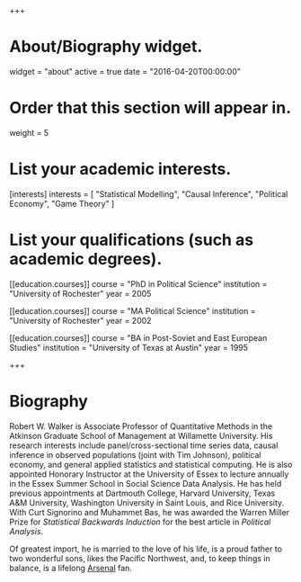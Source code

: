 +++
# About/Biography widget.
widget = "about"
active = true
date = "2016-04-20T00:00:00"

# Order that this section will appear in.
weight = 5

# List your academic interests.
[interests]
  interests = [
    "Statistical Modelling",
    "Causal Inference",
    "Political Economy",
    "Game Theory"
  ]

# List your qualifications (such as academic degrees).
[[education.courses]]
  course = "PhD in Political Science"
  institution = "University of Rochester"
  year = 2005

[[education.courses]]
  course = "MA Political Science"
  institution = "University of Rochester"
  year = 2002

[[education.courses]]
  course = "BA in Post-Soviet and East European Studies"
  institution = "University of Texas at Austin"
  year = 1995
 
+++

# Biography

Robert W. Walker is Associate Professor of Quantitative Methods in the Atkinson Graduate School of Management at Willamette University.   His research interests include panel/cross-sectional time series data, causal inference in observed populations (joint with Tim Johnson), political economy, and general applied statistics and statistical computing. He is also appointed Honorary Instructor at the University of Essex to lecture annually in the Essex Summer School in Social Science Data Analysis.  He has held previous appointments at Dartmouth College, Harvard University, Texas A&M University, Washington University in Saint Louis, and Rice University.  With Curt Signorino and Muhammet Bas, he was awarded the Warren Miller Prize for *Statistical Backwards Induction* for the best article in *Political Analysis*.  

Of greatest import, he is married to the love of his life, is a proud father to two wonderful sons, likes the Pacific Northwest, and, to keep things in balance, is a lifelong [Arsenal](http://www.arsenal.co.uk/) fan.
